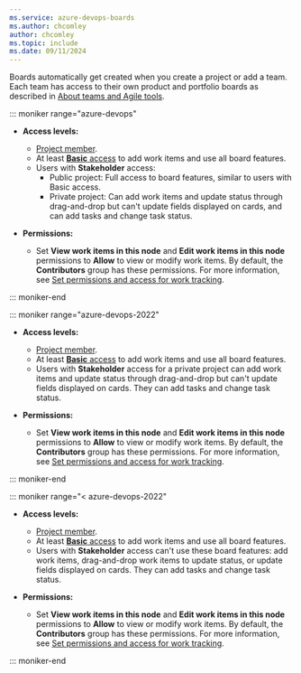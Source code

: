 ```yaml
---
ms.service: azure-devops-boards
ms.author: chcomley
author: chcomley
ms.topic: include
ms.date: 09/11/2024
---
```


Boards automatically get created when you create a project or add a team. Each team has access to their own product and portfolio boards as described in [About teams and Agile tools](../../organizations/settings/about-teams-and-settings.md#each-team-gets-their-own-set-of-tools).

::: moniker range="azure-devops"

- **Access levels:**
  - [Project member](../../organizations/security/add-users-team-project.md).
  - At least [**Basic** access](../../organizations/security/access-levels.md) to add work items and use all board features.
  - Users with **Stakeholder** access:
    - Public project: Full access to board features, similar to users with Basic access.
    - Private project: Can add work items and update status through drag-and-drop but can't update fields displayed on cards, and can add tasks and change task status.

- **Permissions:**
  - Set **View work items in this node** and **Edit work items in this node** permissions to **Allow** to view or modify work items. By default, the **Contributors** group has these permissions. For more information, see [Set permissions and access for work tracking](../../organizations/security/set-permissions-access-work-tracking.md).

::: moniker-end

::: moniker range="azure-devops-2022"

- **Access levels:**
  - [Project member](../../organizations/security/add-users-team-project.md).
  - At least [**Basic** access](../../organizations/security/access-levels.md) to add work items and use all board features.
  - Users with **Stakeholder** access for a private project can add work items and update status through drag-and-drop but can't update fields displayed on cards. They can add tasks and change task status.

- **Permissions:**
  - Set **View work items in this node** and **Edit work items in this node** permissions to **Allow** to view or modify work items. By default, the **Contributors** group has these permissions. For more information, see [Set permissions and access for work tracking](../../organizations/security/set-permissions-access-work-tracking.md).

::: moniker-end

::: moniker range="< azure-devops-2022"

- **Access levels:**
  - [Project member](../../organizations/security/add-users-team-project.md).
  - At least [**Basic** access](../../organizations/security/access-levels.md) to add work items and use all board features.
  - Users with **Stakeholder** access can't use these board features: add work items, drag-and-drop work items to update status, or update fields displayed on cards. They can add tasks and change task status.

- **Permissions:**
  - Set **View work items in this node** and **Edit work items in this node** permissions to **Allow** to view or modify work items. By default, the **Contributors** group has these permissions. For more information, see [Set permissions and access for work tracking](../../organizations/security/set-permissions-access-work-tracking.md).

::: moniker-end
